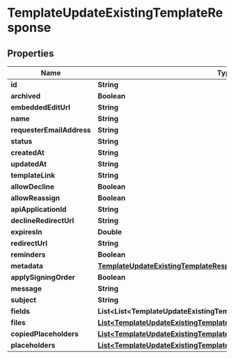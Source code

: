 

# TemplateUpdateExistingTemplateResponse


## Properties

| Name | Type | Description | Notes |
|------------ | ------------- | ------------- | -------------|
|**id** | **String** |  |  [optional] |
|**archived** | **Boolean** |  |  [optional] |
|**embeddedEditUrl** | **String** |  |  [optional] |
|**name** | **String** |  |  [optional] |
|**requesterEmailAddress** | **String** |  |  [optional] |
|**status** | **String** |  |  [optional] |
|**createdAt** | **String** |  |  [optional] |
|**updatedAt** | **String** |  |  [optional] |
|**templateLink** | **String** |  |  [optional] |
|**allowDecline** | **Boolean** |  |  [optional] |
|**allowReassign** | **Boolean** |  |  [optional] |
|**apiApplicationId** | **String** |  |  [optional] |
|**declineRedirectUrl** | **String** |  |  [optional] |
|**expiresIn** | **Double** |  |  [optional] |
|**redirectUrl** | **String** |  |  [optional] |
|**reminders** | **Boolean** |  |  [optional] |
|**metadata** | [**TemplateUpdateExistingTemplateResponseMetadata**](TemplateUpdateExistingTemplateResponseMetadata.md) |  |  [optional] |
|**applySigningOrder** | **Boolean** |  |  [optional] |
|**message** | **String** |  |  [optional] |
|**subject** | **String** |  |  [optional] |
|**fields** | **List&lt;List&lt;TemplateUpdateExistingTemplateResponseFieldsInnerInner&gt;&gt;** |  |  [optional] |
|**files** | [**List&lt;TemplateUpdateExistingTemplateResponseFilesInner&gt;**](TemplateUpdateExistingTemplateResponseFilesInner.md) |  |  [optional] |
|**copiedPlaceholders** | [**List&lt;TemplateUpdateExistingTemplateResponseCopiedPlaceholdersInner&gt;**](TemplateUpdateExistingTemplateResponseCopiedPlaceholdersInner.md) |  |  [optional] |
|**placeholders** | [**List&lt;TemplateUpdateExistingTemplateResponsePlaceholdersInner&gt;**](TemplateUpdateExistingTemplateResponsePlaceholdersInner.md) |  |  [optional] |



